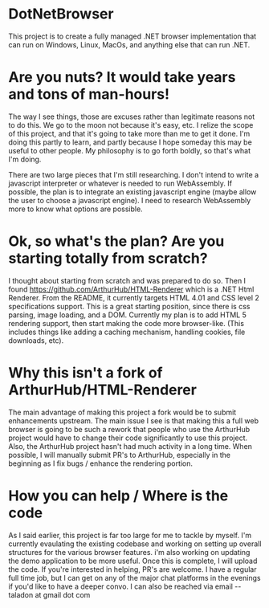 # DotNetBrowser

This project is to create a fully managed .NET browser implementation that can run on Windows, Linux, MacOs, and anything else that can run .NET.

# Are you nuts? It would take years and tons of man-hours!

The way I see things, those are excuses rather than legitimate reasons not to do this. We go to the moon not because it's easy, etc. I relize the scope of this project, and that it's going to take more than me to get it done. I'm doing this partly to learn, and partly because I hope someday this may be useful to other people. My philosophy is to go forth boldly, so that's what I'm doing.

There are two large pieces that I'm still researching. I don't intend to write a javascript interpreter or whatever is needed to run WebAssembly. If possible, the plan is to integrate an existing javascript engine (maybe allow the user to choose a javascript engine). I need to research WebAssembly more to know what options are possible.

# Ok, so what's the plan? Are you starting totally from scratch?

I thought about starting from scratch and was prepared to do so. Then I found https://github.com/ArthurHub/HTML-Renderer which is a .NET Html Renderer. From the README, it currently targets HTML 4.01 and CSS level 2 specifications support. This is a great starting position, since there is css parsing, image loading, and a DOM. Currently my plan is to add HTML 5 rendering support, then start making the code more browser-like. (This includes things like adding a caching mechanism, handling cookies, file downloads, etc).

# Why this isn't a fork of ArthurHub/HTML-Renderer

The main advantage of making this project a fork would be to submit enhancements upstream. The main issue I see is that making this a full web browser is going to be such a rework that people who use the ArthurHub project would have to change their code significantly to use this project. Also, the ArthurHub project hasn't had much activity in a long time. When possible, I will manually submit PR's to ArthurHub, especially in the beginning as I fix bugs / enhance the rendering portion.

# How you can help / Where is the code

As I said earlier, this project is far too large for me to tackle by myself. I'm currently evaulating the existing codebase and working on setting up overall structures for the various browser features. i'm also working on updating the demo application to be more useful. Once this is complete, I will upload the code. If you're interested in helping, PR's are welcome. I have a regular full time job, but I can get on any of the major chat platforms in the evenings if you'd like to have a deeper convo. I can also be reached via email -- taladon at gmail dot com
